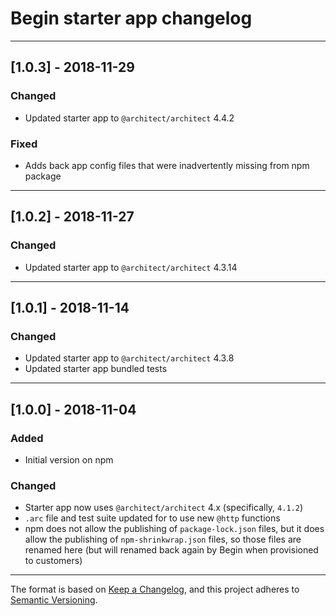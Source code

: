 # Begin starter app changelog

---

## [1.0.3] - 2018-11-29

### Changed

- Updated starter app to `@architect/architect` 4.4.2


### Fixed

- Adds back app config files that were inadvertently missing from npm package

---

## [1.0.2] - 2018-11-27

### Changed

- Updated starter app to `@architect/architect` 4.3.14

---

## [1.0.1] - 2018-11-14

### Changed

- Updated starter app to `@architect/architect` 4.3.8
- Updated starter app bundled tests

---

## [1.0.0] - 2018-11-04

### Added

- Initial version on npm


### Changed

- Starter app now uses `@architect/architect` 4.x (specifically, `4.1.2`)
- `.arc` file and test suite updated for to use new `@http` functions
- npm does not allow the publishing of `package-lock.json` files, but it does allow the publishing of `npm-shrinkwrap.json` files, so those files are renamed here (but will renamed back again by Begin when provisioned to customers)

---

The format is based on [Keep a Changelog](https://keepachangelog.com/en/1.0.0/), and this project adheres to [Semantic Versioning](https://semver.org/spec/v2.0.0.html).